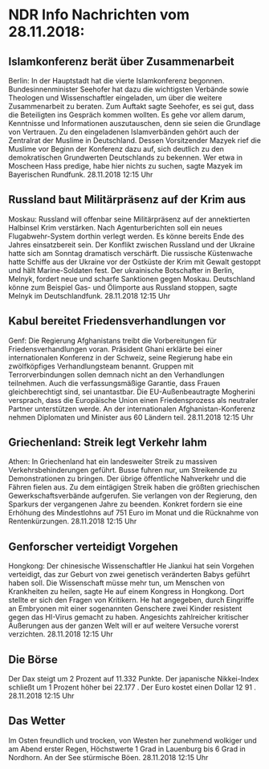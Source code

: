 # NDR Info Nachrichten vom 28.11.2018:


## Islamkonferenz berät über Zusammenarbeit
Berlin: In der Hauptstadt hat die vierte Islamkonferenz begonnen. Bundesinnenminister Seehofer hat dazu die wichtigsten Verbände sowie Theologen und Wissenschaftler eingeladen, um über die weitere Zusammenarbeit zu beraten. Zum Auftakt sagte Seehofer, es sei gut, dass die Beteiligten ins Gespräch kommen wollten. Es gehe vor allem darum, Kenntnisse und Informationen auszutauschen, denn sie seien die Grundlage von Vertrauen. Zu den eingeladenen Islamverbänden gehört auch der Zentralrat der Muslime in Deutschland. Dessen Vorsitzender Mazyek rief die Muslime vor Beginn der Konferenz dazu auf, sich deutlich zu den demokratischen Grundwerten Deutschlands zu bekennen. Wer etwa in Moscheen Hass predige, habe hier nichts zu suchen, sagte Mazyek im Bayerischen Rundfunk. 28.11.2018 12:15 Uhr 

## Russland baut Militärpräsenz auf der Krim aus
Moskau:	Russland will offenbar seine Militärpräsenz auf der annektierten Halbinsel Krim verstärken. Nach Agenturberichten soll ein neues Flugabwehr-System dorthin verlegt werden. Es könne bereits Ende des Jahres einsatzbereit sein. Der Konflikt zwischen Russland und der Ukraine hatte sich am Sonntag dramatisch verschärft. Die russische Küstenwache hatte Schiffe aus der Ukraine vor der Ostküste der Krim mit Gewalt gestoppt und hält Marine-Soldaten fest. Der ukrainische Botschafter in Berlin, Melnyk, fordert neue und scharfe Sanktionen gegen Moskau. Deutschland könne zum Beispiel Gas- und Ölimporte aus Russland stoppen, sagte Melnyk im Deutschlandfunk. 28.11.2018 12:15 Uhr 

## Kabul bereitet Friedensverhandlungen vor
Genf:	Die Regierung Afghanistans treibt die Vorbereitungen für Friedensverhandlungen voran. Präsident Ghani erklärte bei einer internationalen Konferenz in der Schweiz, seine Regierung habe ein zwölfköpfiges Verhandlungsteam benannt. Gruppen mit Terrorverbindungen sollen demnach nicht an den Verhandlungen teilnehmen. Auch die verfassungsmäßige Garantie, dass Frauen gleichberechtigt sind, sei unantastbar. Die EU-Außenbeautragte Mogherini versprach, dass die Europäische Union einen Friedensprozess als neutraler Partner unterstützen werde. An der internationalen Afghanistan-Konferenz nehmen Diplomaten und Minister aus 60 Ländern teil. 28.11.2018 12:15 Uhr 

## Griechenland: Streik legt Verkehr lahm
Athen:	In Griechenland hat ein landesweiter Streik zu massiven Verkehrsbehinderungen geführt. Busse fuhren nur, um Streikende zu Demonstrationen zu bringen. Der übrige öffentliche Nahverkehr und die Fähren fielen aus. Zu dem eintägigen Streik haben die größten griechischen Gewerkschaftsverbände aufgerufen. Sie verlangen von der Regierung, den Sparkurs der vergangenen Jahre zu beenden. Konkret fordern sie eine Erhöhung des Mindestlohns auf 751 Euro im Monat und die Rücknahme von Rentenkürzungen. 28.11.2018 12:15 Uhr 

## Genforscher verteidigt Vorgehen
Hongkong: Der chinesische Wissenschaftler He Jiankui hat sein Vorgehen verteidigt, das zur Geburt von zwei genetisch veränderten Babys geführt haben soll. Die Wissenschaft müsse mehr tun, um Menschen von Krankheiten zu heilen, sagte He auf einem Kongress in Hongkong. Dort stellte er sich den Fragen von Kritikern. He hat angegeben, durch Eingriffe an Embryonen mit einer sogenannten Genschere zwei Kinder resistent gegen das HI-Virus gemacht zu haben. Angesichts zahlreicher kritischer Äußerungen aus der ganzen Welt will er auf weitere Versuche vorerst verzichten. 28.11.2018 12:15 Uhr 

## Die Börse
Der Dax steigt um  2  Prozent auf  11.332  Punkte. Der japanische Nikkei-Index schließt um  1  Prozent höher bei  22.177 . Der Euro kostet einen Dollar  12 91 . 28.11.2018 12:15 Uhr 

## Das Wetter
Im Osten freundlich und trocken, von Westen her zunehmend wolkiger und am Abend erster Regen, Höchstwerte 1 Grad in Lauenburg bis 6 Grad in Nordhorn. An der See stürmische Böen. 28.11.2018 12:15 Uhr 
